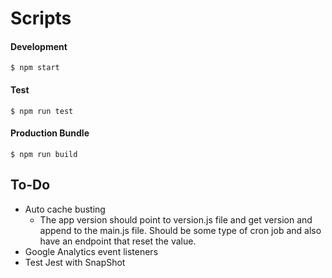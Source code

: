 # Scripts
#### Development
    $ npm start

#### Test
    $ npm run test
    
#### Production Bundle
    $ npm run build
    
    
To-Do
----
- Auto cache busting
    - The app version should point to version.js file and get version and append to the main.js file. 
Should be some type of cron job and also have an endpoint that reset the value.
- Google Analytics event listeners
- Test Jest with SnapShot
